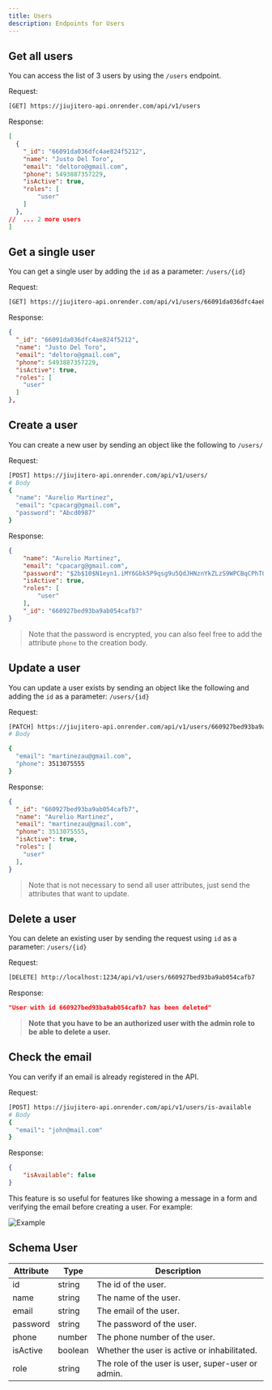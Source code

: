 ```yaml
---
title: Users
description: Endpoints for Users
---
```


## Get all users

You can access the list of 3 users by using the `/users` endpoint.

Request:

```sh
[GET] https://jiujitero-api.onrender.com/api/v1/users
```

Response:

```json
[
  {
	"_id": "66091da036dfc4ae824f5212",
	"name": "Justo Del Toro",
	"email": "deltoro@gmail.com",
	"phone": 5493887357229,
	"isActive": true,
	"roles": [
		"user"
	]
  },
//  ... 2 more users 
]
```

## Get a single user

You can get a single user by adding the `id` as a parameter: `/users/{id}`

Request:

```sh
[GET] https://jiujitero-api.onrender.com/api/v1/users/66091da036dfc4ae824f5212
```

Response:

```json
{
  "_id": "66091da036dfc4ae824f5212",
  "name": "Justo Del Toro",
  "email": "deltoro@gmail.com",
  "phone": 5493887357229,
  "isActive": true,
  "roles": [
  	"user"
  ]
},
```

## Create a user

You can create a new user by sending an object like the following to `/users/`

Request:

```sh
[POST] https://jiujitero-api.onrender.com/api/v1/users/
# Body
{
  "name": "Aurelio Martinez",
  "email": "cpacarg@gmail.com",
  "password": "Abcd0987"
}
```

Response:

```json
{
	"name": "Aurelio Martinez",
	"email": "cpacarg@gmail.com",
	"password": "$2b$10$N1eyn1.iMY6Gbk5P9qsg9u5QdJHNznYkZLzS9WPCBqCPhT0BfTTe6",
	"isActive": true,
	"roles": [
		"user"
	],
	"_id": "660927bed93ba9ab054cafb7"
}
```

> Note that the password is encrypted, you can also feel free to add the attribute `phone` to the creation body.

## Update a user

You can update a user exists by sending an object like the following and adding the `id` as a parameter: `/users/{id}`

Request:

```sh
[PATCH] https://jiujitero-api.onrender.com/api/v1/users/660927bed93ba9ab054cafb7
# Body

{
  "email": "martinezau@gmail.com",
  "phone": 3513075555
}
```

Response:

```json
{
  "_id": "660927bed93ba9ab054cafb7",
  "name": "Aurelio Martinez",
  "email": "martinezau@gmail.com",
  "phone": 3513075555,
  "isActive": true,
  "roles": [
  	"user"
  ],
}
```

> Note that is not necessary to send all user attributes, just send the attributes that want to update.

## Delete a user

You can delete an existing user by sending the request using `id` as a parameter: `/users/{id}`

Request:

```sh
[DELETE] http://localhost:1234/api/v1/users/660927bed93ba9ab054cafb7
```
Response:

```json
"User with id 660927bed93ba9ab054cafb7 has been deleted"
```

> **Note that you have to be an authorized user with the admin role to be able to delete a user.**

## Check the email

You can verify if an email is already registered in the API.

Request:

```sh
[POST] https://jiujitero-api.onrender.com/api/v1/users/is-available
# Body
{
  "email": "john@mail.com"
}
```

Response:

```json
{
	"isAvailable": false
}
```

This feature is so useful for features like showing a message in a form and verifying the email before creating a user. For example:

![Example](https://i.imgur.com/Igy8mhu.png)

## Schema User

| Attribute  | Type | Description |
| --- | --- | --- |
| id | string | The id of the user. |
| name | string | The name of the user. |
| email | string | The email of the user. |
| password | string | The password of the user. |
| phone | number | The phone number of the user. |
| isActive | boolean | Whether the user is active or inhabilitated. |
| role | string | The role of the user is user, super-user or admin. |

